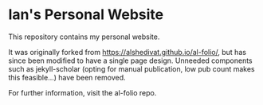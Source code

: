 # Ian's Personal Website
This repository contains my personal website. 

It was originally forked from https://alshedivat.github.io/al-folio/, but has since been modified to have a single page design. Unneeded components such as jekyll-scholar (opting for manual publication, low pub count makes this feasible...) have been removed.

For further information, visit the al-folio repo.
